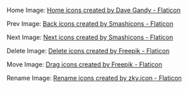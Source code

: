 Home Image: <a href="https://www.flaticon.com/free-icons/home" title="home icons">Home icons created by Dave Gandy - Flaticon</a>

Prev Image: <a href="https://www.flaticon.com/free-icons/back" title="back icons">Back icons created by Smashicons - Flaticon</a>

Next Image: <a href="https://www.flaticon.com/free-icons/next" title="next icons">Next icons created by Smashicons - Flaticon</a>

Delete Image: <a href="https://www.flaticon.com/free-icons/delete" title="delete icons">Delete icons created by Freepik - Flaticon</a>

Move Image: <a href="https://www.flaticon.com/free-icons/drag" title="drag icons">Drag icons created by Freepik - Flaticon</a>

Rename Image: <a href="https://www.flaticon.com/free-icons/rename" title="rename icons">Rename icons created by zky.icon - Flaticon</a>